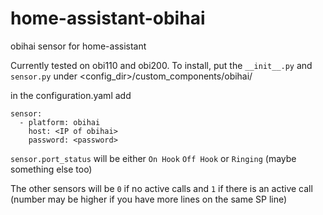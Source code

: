 # home-assistant-obihai
obihai sensor for home-assistant

Currently tested on obi110 and obi200. To install, put the `__init__.py` and `sensor.py` under
<config_dir>/custom_components/obihai/


in the configuration.yaml add
```
sensor:
  - platform: obihai
    host: <IP of obihai>
    password: <password>
```

`sensor.port_status` will be either `On Hook` `Off Hook` or `Ringing` (maybe something else too)

The other sensors will be `0` if no active calls and `1` if there is an active call (number may be higher if you have more lines on the same SP line)
